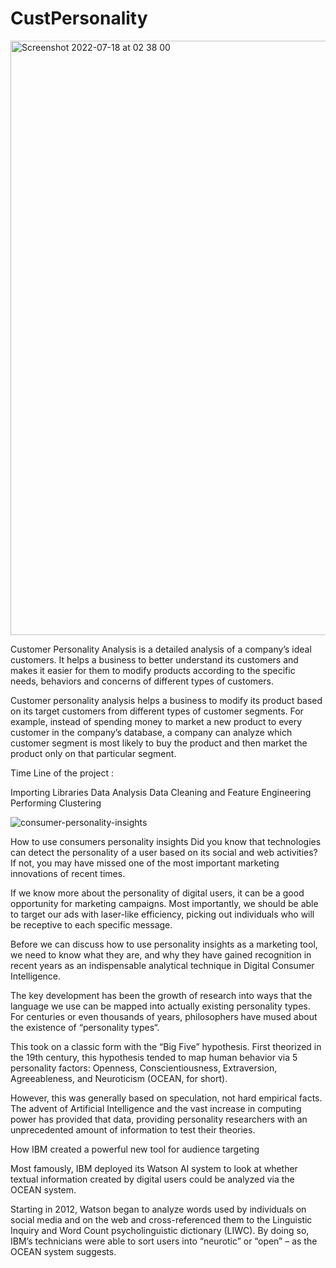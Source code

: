 # CustPersonality

<img width="951" alt="Screenshot 2022-07-18 at 02 38 00" src="https://user-images.githubusercontent.com/100385953/179431370-7b980d66-30b4-4ba2-b50d-8b30753cb22d.png">


Customer Personality Analysis is a detailed analysis of a company’s ideal customers. It helps a business to better understand its customers and makes it easier for them to modify products according to the specific needs, behaviors and concerns of different types of customers.

Customer personality analysis helps a business to modify its product based on its target customers from different types of customer segments. For example, instead of spending money to market a new product to every customer in the company’s database, a company can analyze which customer segment is most likely to buy the product and then market the product only on that particular segment.

Time Line of the project :

Importing Libraries
Data Analysis
Data Cleaning and Feature Engineering
Performing Clustering


![consumer-personality-insights](https://user-images.githubusercontent.com/100385953/179431429-01289147-95c8-4992-b34d-263795df08fc.jpg)


How to use consumers personality insights
Did you know that technologies can detect the personality of a user based on its social and web activities? If not, you may have missed one of the most important marketing innovations of recent times.

If we know more about the personality of digital users, it can be a good opportunity for marketing campaigns. Most importantly, we should be able to target our ads with laser-like efficiency, picking out individuals who will be receptive to each specific message.

Before we can discuss how to use personality insights as a marketing tool, we need to know what they are, and why they have gained recognition in recent years as an indispensable analytical technique in Digital Consumer Intelligence.

The key development has been the growth of research into ways that the language we use can be mapped into actually existing personality types. For centuries or even thousands of years, philosophers have mused about the existence of “personality types“.

This took on a classic form with the “Big Five” hypothesis. First theorized in the 19th century, this hypothesis tended to map human behavior via 5 personality factors: Openness, Conscientiousness, Extraversion, Agreeableness, and Neuroticism (OCEAN, for short).

However, this was generally based on speculation, not hard empirical facts. The advent of Artificial Intelligence and the vast increase in computing power has provided that data, providing personality researchers with an unprecedented amount of information to test their theories.

How IBM created a powerful new tool for audience targeting

Most famously, IBM deployed its Watson AI system to look at whether textual information created by digital users could be analyzed via the OCEAN system.

Starting in 2012, Watson began to analyze words used by individuals on social media and on the web and cross-referenced them to the Linguistic Inquiry and Word Count psycholinguistic dictionary (LIWC). By doing so, IBM’s technicians were able to sort users into “neurotic” or “open” – as the OCEAN system suggests.

